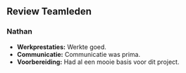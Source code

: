 ## Review Teamleden

### Nathan
- **Werkprestaties:** Werkte goed.
- **Communicatie:** Communicatie was prima.
- **Voorbereiding:** Had al een mooie basis voor dit project.